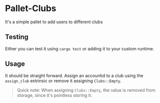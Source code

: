 # Pallet-Clubs
It's a simple pallet to add users to different clubs

## Testing
Either you can test it using `cargo test` or adding it to your custom runtime.

## Usage
It should be straight forward. 
Assign an accountid to a club using the `assign_club` extrinsic or remove it assigning `Clubs::Empty`.

> Quick note: When assigning `Clubs::Empty`, the value is removed from storage, since it's pointless storing it.
